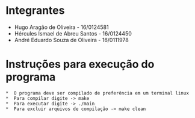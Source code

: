 #				Integrantes

* Hugo Aragão de Oliveira - 16/0124581
* Hércules Ismael de Abreu Santos - 16/0124450
* André Eduardo Souza de Oliveira - 16/0111978







#				Instruções para execução do programa


	*  O programa deve ser compilado de preferência em um terminal linux
	*  Para compilar digite -> make
	*  Para executar digite -> ./main
	*  Para excluir arquivos de compilação -> make clean
